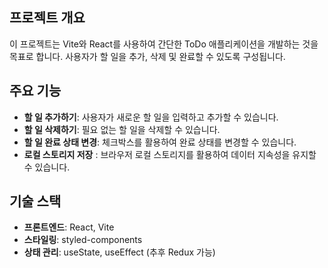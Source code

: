 ## 프로젝트 개요

이 프로젝트는 Vite와 React를 사용하여 간단한 ToDo 애플리케이션을 개발하는 것을 목표로 합니다. 사용자가 할 일을 추가, 삭제 및 완료할 수 있도록 구성됩니다.

## 주요 기능

- **할 일 추가하기**: 사용자가 새로운 할 일을 입력하고 추가할 수 있습니다.
- **할 일 삭제하기**: 필요 없는 할 일을 삭제할 수 있습니다.
- **할 일 완료 상태 변경**: 체크박스를 활용하여 완료 상태를 변경할 수 있습니다.
- **로컬 스토리지 저장** : 브라우저 로컬 스토리지를 활용하여 데이터 지속성을 유지할 수 있습니다.

## 기술 스택

- **프론트엔드**: React, Vite
- **스타일링**: styled-components
- **상태 관리**: useState, useEffect (추후 Redux 가능)
